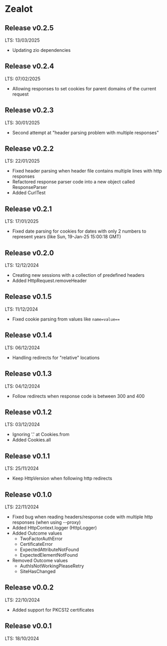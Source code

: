 # Zealot

## Release v0.2.5
LTS: 13/03/2025

 - Updating zio dependencies

## Release v0.2.4
LTS: 07/02/2025

 - Allowing responses to set cookies for parent domains of the current request 

## Release v0.2.3
LTS: 30/01/2025

 - Second attempt at "header parsing problem with multiple responses"

## Release v0.2.2
LTS: 22/01/2025

 - Fixed header parsing when header file contains multiple lines with http responses
 - Refactored response parser code into a new object called ResponseParser
 - Added CurlTest

## Release v0.2.1
LTS: 17/01/2025
 
 - Fixed date parsing for cookies for dates with only 2 numbers to represent years (like Sun, 19-Jan-25 15:00:18 GMT)

## Release v0.2.0
LTS: 12/12/2024

 - Creating new sessions with a collection of predefined headers 
 - Added HttpRequest.removeHeader

## Release v0.1.5
LTS: 11/12/2024

 - Fixed cookie parsing from values like `name=value==`

## Release v0.1.4
LTS: 06/12/2024

 - Handling redirects for "relative" locations

## Release v0.1.3
LTS: 04/12/2024

 - Follow redirects when response code is between 300 and 400

## Release v0.1.2
LTS: 03/12/2024

 - Ignoring '.' at Cookies.from
 - Added Cookies.all

## Release v0.1.1
LTS: 25/11/2024
 
 - Keep HttpVersion when following http redirects 

## Release v0.1.0
LTS: 22/11/2024

 - Fixed bug when reading headers/response code with multiple http responses (when using --proxy)
 - Added HttpContext.logger (HttpLogger)
 - Added Outcome values
   * TwoFactorAuthError
   * CertificateError
   * ExpectedAttributeNotFound
   * ExpectedElementNotFound
 - Removed Outcome values
   * AuthIsNotWorkingPleaseRetry
   * SiteHasChanged

## Release v0.0.2
LTS: 22/10/2024

 - Added support for PKCS12 certificates

## Release v0.0.1
LTS: 18/10/2024
